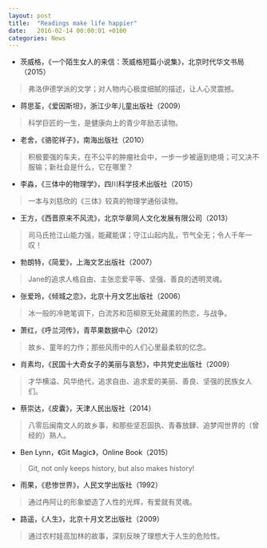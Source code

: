 ```yaml
---
layout: post
title:  "Readings make life happier"
date:   2016-02-14 00:00:01 +0100
categories: News
---
```




- 茨威格，《一个陌生女人的来信：茨威格短篇小说集》，北京时代华文书局（2015）

> 弗洛伊德学派的文学；对人物内心极度细腻的描述，让人心灵震撼。

- 蒋思荃，《爱因斯坦》，浙江少年儿童出版社（2009）

> 科学巨匠的一生，是健康向上的青少年励志读物。

- 老舍，《骆驼祥子》，南海出版社（2010）

> 积极要强的车夫，在不公平的肿瘤社会中，一步一步被逼到绝境；可又决不服输；新社会是什么，它在哪里？

- 李淼，《三体中的物理学》，四川科学技术出版社（2015）

> 一本与刘慈欣的《三体》较真的物理学通俗读物。

- 王方，《西晋原来不风流》，北京华章同人文化发展有限公司（2013）

> 司马氏抢江山能力强，能藏能谋；守江山起内乱，节气全无；令人千年一叹！

- 勃朗特，《简爱》，上海文艺出版社（2007）

> Jane的追求人格自由、主张恋爱平等、坚强、善良的透明灵魂。

- 张爱玲，《倾城之恋》，北京十月文艺出版社（2006）

> 冰一般的冷艳笔调下，白流苏和范柳原无处藏匿的热恋，与战争。

- 萧红，《呼兰河传》，青苹果数据中心（2012）

> 故乡、童年的力作；那些风雨中的人们心里最柔软的忆念。

- 肖素均，《民国十大奇女子的美丽与哀愁》，中共党史出版社（2009）

> 才华横溢、风华绝代，追求自由、追求爱的美丽、善良、坚强的民族女人们。

- 蔡崇达，《皮囊》，天津人民出版社（2014）

> 八零后闽南文人的故乡事，和那些坚忍固执、青春放肆、追梦闯世界的（曾经的）熟人。

- Ben Lynn，《Git Magic》，Online Book（2015）

> Git, not only keeps history, but also makes history!

- 雨果，《悲惨世界》，人民文学出版社（1992）

> 通过冉阿让的形象塑造了人性的光辉，有爱就有灵魂。

- 路遥，《人生》，北京十月文艺出版社（2009）

> 通过农村娃高加林的故事，深刻反映了理想大于人生的危险性。
